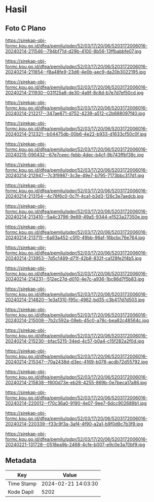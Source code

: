 # Hasil

## Foto C Plano

https://sirekap-obj-formc.kpu.go.id/dfea/pemilu/pdpr/52/03/17/20/06/5203172006016-20240214-211546--794bf71d-d29b-4100-8b56-13ffbabbfe07.jpg

https://sirekap-obj-formc.kpu.go.id/dfea/pemilu/pdpr/52/03/17/20/06/5203172006016-20240214-211654--f8a48fe9-23d6-4e0b-aec9-da20b3022195.jpg

https://sirekap-obj-formc.kpu.go.id/dfea/pemilu/pdpr/52/03/17/20/06/5203172006016-20240214-211930--031f25a8-de30-4a9f-8c8d-b7e7d7ef50cd.jpg

https://sirekap-obj-formc.kpu.go.id/dfea/pemilu/pdpr/52/03/17/20/06/5203172006016-20240214-212217--347ae671-d752-4239-a512-c2b688097f40.jpg

https://sirekap-obj-formc.kpu.go.id/dfea/pemilu/pdpr/52/03/17/20/06/5203172006016-20240214-212321--b04475db-00b6-4e22-b933-d1633cf50c0f.jpg

https://sirekap-obj-formc.kpu.go.id/dfea/pemilu/pdpr/52/03/17/20/06/5203172006016-20240215-090432--67e7ceec-febb-4dec-b4cf-9b743ffbf39c.jpg

https://sirekap-obj-formc.kpu.go.id/dfea/pemilu/pdpr/52/03/17/20/06/5203172006016-20240214-212947--7c3f9987-3c3e-49e7-b795-7173bbc317d1.jpg

https://sirekap-obj-formc.kpu.go.id/dfea/pemilu/pdpr/52/03/17/20/06/5203172006016-20240214-213154--4c78f6c0-0c7f-4ca1-b3d3-126c3e7aedcb.jpg

https://sirekap-obj-formc.kpu.go.id/dfea/pemilu/pdpr/52/03/17/20/06/5203172006016-20240214-213410--5a4c3796-9e69-49a5-9344-e1523a27350e.jpg

https://sirekap-obj-formc.kpu.go.id/dfea/pemilu/pdpr/52/03/17/20/06/5203172006016-20240214-213715--6a93a452-c5f0-49bb-96af-16bcbc76e764.jpg

https://sirekap-obj-formc.kpu.go.id/dfea/pemilu/pdpr/52/03/17/20/06/5203172006016-20240214-213953--7d5c1489-d71f-42b8-832f-ca128fe2f4b5.jpg

https://sirekap-obj-formc.kpu.go.id/dfea/pemilu/pdpr/52/03/17/20/06/5203172006016-20240214-214231--512ec27d-d010-4e7c-a936-1bc86d7f5b83.jpg

https://sirekap-obj-formc.kpu.go.id/dfea/pemilu/pdpr/52/03/17/20/06/5203172006016-20240214-214820--1e3a1310-f95c-4962-bd35-c3b417d7d503.jpg

https://sirekap-obj-formc.kpu.go.id/dfea/pemilu/pdpr/52/03/17/20/06/5203172006016-20240214-215008--7b2c592a-08eb-45c0-a78c-bea82c48564c.jpg

https://sirekap-obj-formc.kpu.go.id/dfea/pemilu/pdpr/52/03/17/20/06/5203172006016-20240214-215230--bfac5215-34ed-4c57-b0a4-c15f282a2f0d.jpg

https://sirekap-obj-formc.kpu.go.id/dfea/pemilu/pdpr/52/03/17/20/06/5203172006016-20240214-215347--70a2438d-d3ec-4169-b078-acdb72d55792.jpg

https://sirekap-obj-formc.kpu.go.id/dfea/pemilu/pdpr/52/03/17/20/06/5203172006016-20240214-215838--f600d73e-eb26-4255-869b-0e7beca17a86.jpg

https://sirekap-obj-formc.kpu.go.id/dfea/pemilu/pdpr/52/03/17/20/06/5203172006016-20240214-220012--f70c36a0-9190-4e07-9ee7-6dcc902689b1.jpg

https://sirekap-obj-formc.kpu.go.id/dfea/pemilu/pdpr/52/03/17/20/06/5203172006016-20240214-220339--f33c9f3a-3af4-4f90-a2a1-b9f0d9c7b3f9.jpg

https://sirekap-obj-formc.kpu.go.id/dfea/pemilu/pdpr/52/03/17/20/06/5203172006016-20240221-131728--0518ea9b-2468-4cfe-b007-e9c0e3a70bf9.jpg


## Metadata

| Key        | Value               |
| ---------- | ------------------- |
| Time Stamp | 2024-02-21 14:03:30 |
| Kode Dapil | 5202                |




